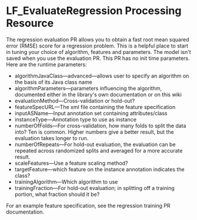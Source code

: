 # LF_EvaluateRegression Processing Resource

The regression evaluation PR allows you to obtain a fast root mean squared error (RMSE) score for a regression problem. This is a helpful place to start in tuning your choice of algorithm, features and parameters. The model isn't saved when you use the evaluation PR. This PR has no init time parameters. Here are the runtime parameters:

* algorithmJavaClass—advanced—allows user to specify an algorithm on the basis of its Java class name
* algorithmParameters—parameters influencing the algorithm, documented either in the library's own documentation or on this wiki
* evaluationMethod—Cross-validation or hold-out?
* featureSpecURL—The xml file containing the feature specification
* inputASName—Input annotation set containing attributes/class
* instanceType—Annotation type to use as instance
* numberOfFolds—For cross-validation, how many folds to split the data into? Ten is common. Higher numbers give a better result, but the evaluation takes longer to run.
* numberOfRepeats—For hold-out evaluation, the evaluation can be repeated across randomized splits and averaged for a more accurate result.
* scaleFeatures—Use a feature scaling method?
* targetFeature—which feature on the instance annotation indicates the class?
* trainingAlgorithm—Which algorithm to use
* trainingFraction—For hold-out evaluation; in splitting off a training portion, what fraction should it be?

For an example feature specification, see the regression training PR documentation.